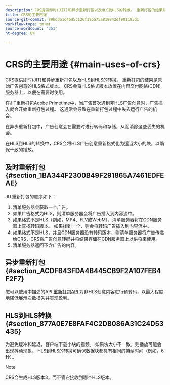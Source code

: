 ```yaml
---
description: CRS提供即时(JIT)和异步重新打包以及HLS到HLS的转换。 重新打包的结果是原始广告创意的HLS格式版本。 CRS会将HLS格式版本放置在内容交付网络(CDN)服务器上，以便在需要时使用。
title: CRS的主要用途
source-git-commit: 89bdda1d4bd5c126f19ba75a819942df901183d1
workflow-type: tm+mt
source-wordcount: '351'
ht-degree: 0%

---
```



# CRS的主要用途 {#main-uses-of-crs}

CRS提供即时(JIT)和异步重新打包以及HLS到HLS的转换。 重新打包的结果是原始广告创意的HLS格式版本。 CRS会将HLS格式版本放置在内容交付网络(CDN)服务器上，以便在需要时使用。

在JIT重新打包Adobe Primetime中，当广告首次遇到非HLS广告创意时，广告插入就会开始重新打包过程。 这通常会导致在重新打包过程中失去运行广告的机会。

在异步重新打包中，广告创意会在需要时进行转码和存储，从而消除这些丢失的机会。

在HLS到HLS的转换中，CRS会将HLS广告创意重新格式化为适当大小的块，以确保一致的播放。

## 及时重新打包 {#section_1BA344F2300B49F291865A7461EDFEAE}

JIT重新打包的顺序如下：

1. 清单服务器会获取一个广告。
1. 如果广告格式为HLS，则清单服务器会将广告插入到内容流中。
1. 如果格式不是HLS（例如，MP4、FLV或WebM），清单服务器将在CDN服务器上查找转码版本。 如果找到一个，则会将转码广告插入到内容流中。
1. 如果格式不是HLS，并且CDN服务器没有转码版本，则清单服务器将广告传递给CRS，CRS将广告创意转码并将结果存储在CDN服务器上以供将来使用。
1. 清单服务器返回不含广告的内容。

## 异步重新打包 {#section_ACDFB43FDA4B445CB9F2A107FEB4F2F7}

您可以使用中描述的API [重新打包API](../~old-creative-repackaging-service/api-repackage.md) 对非HLS创意内容进行预转码，以最大程度地降低展示次数损失并实现盈利。

## HLS到HLS转换 {#section_877A0E7E8FAF4C2DB086A31C24D53435}

为避免缓冲和延迟，客户端下载小块的视频。 如果块大小不一致，则播放可能会出现抖动现象。 HLS到HLS的转换可确保数据块都具有相同的持续时间（例如，6秒）。

>[!NOTE]
>
>CRS会生成HLS版本3，而不管它接收到哪个HLS版本。